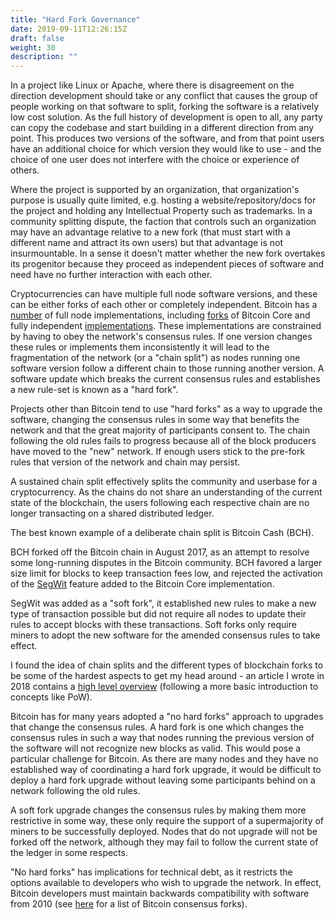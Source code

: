 ```yaml
---
title: "Hard Fork Governance"
date: 2019-09-11T12:26:15Z
draft: false
weight: 30
description: ""
---
```


In a project like Linux or Apache, where there is disagreement on the direction development should take or any conflict that causes the group of people working on that software to split, forking the software is a relatively low cost solution. As the full history of development is open to all, any party can copy the codebase and start building in a different direction from any point. This produces two versions of the software, and from that point users have an additional choice for which version they would like to use - and the choice of one user does not interfere with the choice or experience of others. 

Where the project is supported by an organization, that organization's purpose is usually quite limited, e.g. hosting a website/repository/docs for the project and holding any Intellectual Property such as trademarks. In a community splitting dispute, the faction that controls such an organization may have an advantage relative to a new fork (that must start with a different name and attract its own users) but that advantage is not insurmountable. In a sense it doesn't matter whether the new fork overtakes its progenitor because they proceed as independent pieces of software  and need have no further interaction with each other.

Cryptocurrencies can have multiple full node software versions, and these can be either forks of each other or completely independent. Bitcoin has a [number](https://coin.dance/nodes) of full node implementations, including [forks](https://github.com/BitcoinUnlimited/BitcoinUnlimited) of Bitcoin Core and fully independent [implementations](https://github.com/btcsuite/btcd). These implementations are constrained by having to obey the network's consensus rules. If one version changes these rules or implements them inconsistently it will lead to the fragmentation of the network (or a "chain split") as nodes running one software version follow a different chain to those running another version. A software update which breaks the current consensus rules and establishes a new rule-set is known as a "hard fork". 

Projects other than Bitcoin tend to use "hard forks" as a way to upgrade the software, changing the consensus rules in some way that benefits the network and that the great majority of participants consent to. The chain following the old rules fails to progress because all of the block producers have moved to the "new" network. If enough users stick to the pre-fork rules that version of the network and chain may persist.

A sustained chain split effectively splits the community and userbase for a cryptocurrency. As the chains do not share an understanding of the current state of the blockchain, the users following each respective chain are no longer transacting on a shared distributed ledger.

The best known example of a deliberate chain split is Bitcoin Cash (BCH). 

BCH forked off the Bitcoin chain in August 2017, as an attempt to resolve some long-running disputes in the Bitcoin community. BCH favored a larger size limit for blocks to keep transaction fees low, and rejected the activation of the [SegWit](https://en.wikipedia.org/wiki/SegWit) feature added to the Bitcoin Core implementation. 

SegWit was added as a "soft fork", it established new rules to make a new type of transaction possible but did not require all nodes to update their rules to accept blocks with these transactions. Soft forks only require miners to adopt the new software for the amended consensus rules to take effect.

I found the idea of chain splits and the different types of blockchain forks to be some of the hardest aspects to get my head around - an article I wrote in 2018 contains a [high level overview](https://github.com/RichardRed0x/writing/blob/master/blockchain-governance-introduction.md#4-soft-forks-hard-forks-chain-splits-and-free-coins) (following a more basic introduction to concepts like PoW).

Bitcoin has for many years adopted a "no hard forks" approach to upgrades that change the consensus rules. A hard fork is one which changes the consensus rules in such a way that nodes running the previous version of the software will not recognize new blocks as valid. This would pose a particular challenge for Bitcoin. As there are many nodes and they have no established way of coordinating a hard fork upgrade, it would be difficult to deploy a hard fork upgrade without leaving some participants behind on a network following the old rules.

A soft fork upgrade changes the consensus rules by making them more restrictive in some way, these only require the support of a supermajority of miners to be successfully deployed. Nodes that do not upgrade will not be forked off the network, although they may fail to follow the current state of the ledger in some respects. 

"No hard forks" has implications for technical debt, as it restricts the options available to developers who wish to upgrade the network. In effect, Bitcoin developers must maintain backwards compatibility with software from 2010 (see [here](https://blog.bitmex.com/bitcoins-consensus-forks/) for a list of Bitcoin consensus forks).
